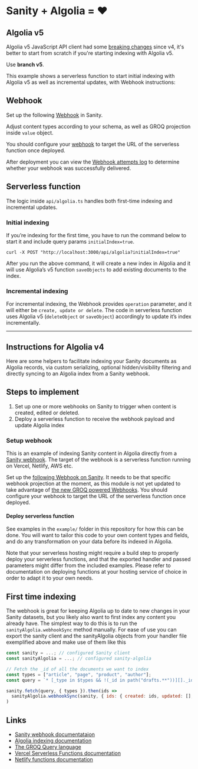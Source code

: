 # Sanity + Algolia = ♥️

## Algolia v5

Algolia v5 JavaScript API client had some [breaking changes](https://www.algolia.com/doc/libraries/javascript/v5/upgrade/) since v4, it's better to start from scratch if you're starting indexing with Algolia v5. 

Use **branch v5**.

This example shows a serverless function to start initial indexing with Algolia v5 as well as incremental updates, with Webhook instructions:

## Webhook
Set up the following [Webhook](https://www.sanity.io/manage/webhooks/share?name=Algolia%20Indexing&description=indexes%20content%20for%20Algolia&url=https%3A%2F%2Fnextjs-sanity-algolia.vercel.app%2Fapi%2Falgolia&on=create&on=update&on=delete&filter=_type%20%3D%3D%27post%27&projection=%7B%0A%20%20%22transactionId%22%3A%20_rev%2C%0A%20%20%22projectId%22%3A%20sanity%3A%3AprojectId()%2C%0A%22dataset%22%3A%20sanity%3A%3Adataset()%2C%0A_id%2C%0A%22operation%22%3A%20delta%3A%3Aoperation()%2C%0A%22value%22%3A%20%7B%0A%20%20%20%20%22objectID%22%3A%20_id%2C%0A%20%20%20%20%22title%22%3A%20title%2C%0A%20%20%20%20%22slug%22%3A%20slug.current%2C%0A%20%20%20%20%22body%22%3A%20pt%3A%3Atext(content)%2C%0A%20%20%20%20%22_type%22%3A%20_type%2C%0A%20%20%20%20%22coverImage%22%3A%20coverImage%2C%0A%20%20%20%20%22date%22%3A%20date%2C%0A%20%20%20%20%22_createdAt%22%3A%20_createdAt%2C%0A%20%20%20%20%22_updatedAt%22%3A%20_updatedAt%0A%20%20%7D%0A%7D%0A&httpMethod=POST&apiVersion=v2021-03-25&includeDrafts=&headers=%7B%7D) in Sanity.

Adjust content types according to your schema, as well as GROQ projection inside `value` object.

You should configure your [webhook](https://www.sanity.io/docs/webhooks) to target the URL of the serverless function once deployed.

After deployment you can view the [Webhook attempts log](https://www.sanity.io/docs/webhooks#fba4a0f4c743) to determine whether your webhook was successfully delivered.

## Serverless function

The logic inside `api/algolia.ts` handles both first-time indexing and incremental updates.

### Initial indexing

If you’re indexing for the first time, you have to run the command below to start it and include query params `initialIndex=true`. 

```
curl -X POST "http://localhost:3000/api/algolia?initialIndex=true"
```

After you run the above command, it will create a new index in Algolia and it will use Algolia’s v5 function `saveObjects` to add existing documents to the index. 

### Incremental indexing

For incremental indexing, the Webhook provides `operation` parameter, and it will either be `create, update or delete`. The code in serverless function uses Algolia v5 (`deleteObject` or `saveObject`) accordingly to update it’s index incrementally.

---
## Instructions for Algolia v4

Here are some helpers to facilitate indexing your Sanity documents as Algolia
records, via custom serializing, optional hidden/visibility filtering and
directly syncing to an Algolia index from a Sanity webhook.

## Steps to implement

1. Set up one or more webhooks on Sanity to trigger when content is created, edited or deleted.
2. Deploy a serverless function to receive the webhook payload and update Algolia index

### Setup webhook

This is an example of indexing Sanity content in Algolia directly from a [Sanity
webhook](https://www.sanity.io/docs/webhooks). The target of the webhook is a
serverless function running on Vercel, Netlify, AWS etc.

Set up the [following Webhook on
Sanity](https://www.sanity.io/manage/webhooks/share?name=Legacy+webhook&description=Recreation+of+legacy+webhooks&url=&on=create&on=delete&on=update&filter=&projection=%7B%0A++%22transactionId%22%3A+_rev%2C%0A++%22projectId%22%3A+sanity%3A%3AprojectId%28%29%2C%0A++%22dataset%22%3A+sanity%3A%3Adataset%28%29%2C%0A++%22ids%22%3A+%7B%0A++++%22created%22%3A+%5B%0A++++%09select%28before%28%29+%3D%3D+null+%26%26+after%28%29+%21%3D+null+%3D%3E+_id%29%0A++++%5D%2C%0A++++%22deleted%22%3A+%5B%0A++++++select%28before%28%29+%21%3D+null+%26%26+after%28%29+%3D%3D+null+%3D%3E+_id%29%0A++++%5D%2C%0A++++%22updated%22%3A+%5B%0A++++++select%28before%28%29+%21%3D+null+%26%26+after%28%29+%21%3D+null+%3D%3E+_id%29%0A++++%5D%2C%0A++++%22all%22%3A+%5B%0A++++++_id%0A++++%5D%0A++%7D%0A%7D&httpMethod=POST&apiVersion=v2021-03-25&includeDrafts=).
It needs to be that specific webhook projection at the moment, as this module is
not yet updated to take advantage of [the new GROQ powered
Webhooks](https://www.sanity.io/blog/introducing-groq-powered-webhooks). You
should configure your webhook to target the URL of the serverless function once
deployed.

#### Deploy serverless function

See examples in the `example/` folder in this repository for how this can be
done. You will want to tailor this code to your own content types and fields,
and do any transformation on your data before its indexed in Algolia.

Note that your serverless hosting might require a build step to properly deploy
your serverless functions, and that the exported handler and passed parameters
might differ from the included examples. Please refer to documentation on
deploying functions at your hosting service of choice in order to adapt it to
your own needs.

## First time indexing

The webhook is great for keeping Algolia up to date to new changes in your
Sanity datasets, but you likely also want to first index any content you already
have. The simplest way to do this is to run the `sanityAlgolia.webhookSync`
method manually. For ease of use you can export the sanity client and the
sanityAlgolia objects from your handler file exemplified above and make use of
them like this

```javascript
const sanity = ...; // configured Sanity client
const sanityAlgolia = ...; // configured sanity-algolia

// Fetch the _id of all the documents we want to index
const types = ["article", "page", "product", "author"];
const query = `* [_type in $types && !(_id in path("drafts.**"))][]._id`

sanity.fetch(query, { types }).then(ids =>
  sanityAlgolia.webhookSync(sanity, { ids: { created: ids, updated: [], deleted: [] }})
)
```

## Links

- [Sanity webhook documentataion](https://www.sanity.io/docs/webhooks)
- [Algolia indexing documentation](https://www.algolia.com/doc/api-client/methods/indexing/)
- [The GROQ Query language](https://www.sanity.io/docs/groq)
- [Vercel Serverless Functions documentation](https://vercel.com/docs/serverless-functions/introduction)
- [Netlify functions documentation](https://docs.netlify.com/functions/build-with-javascript/)

